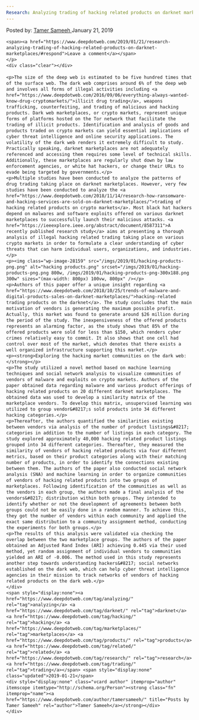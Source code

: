 ```yaml
---
Research: Analyzing trading of hacking related products on darknet marketplaces
---
```

<article class="post-listing post-28156 post type-post status-publish format-standard has-post-thumbnail hentry  tag-analyzing tag-darknet tag-hacking tag-marketplaces tag-products tag-research tag-trading">
    <div class="post-inner">
        <span>Posted by: <a href="https://www.deepdotweb.com/author/tamersameeh/" title="">Tamer Sameeh </a></span>
    <span>January 21, 2019</span>
    
    <span><a href="https://www.deepdotweb.com/2019/01/21/research-analyzing-trading-of-hacking-related-products-on-darknet-marketplaces/#respond">Leave a comment</a></span>
    </p>
    <div class="clear"></div>
    
    <p>The size of the deep web is estimated to be five hundred times that of the surface web. The dark web comprises around 6% of the deep web and involves all forms of illegal activities including <a href="https://www.deepdotweb.com/2016/09/06/everything-always-wanted-know-drug-cryptomarkets/">illicit drug trading</a>, weapons trafficking, counterfeiting, and trading of malicious and hacking products. Dark web marketplaces, or crypto markets, represent unique forms of platforms hosted on the Tor network that facilitate the trading of illicit products. Identification and analysis of goods and products traded on crypto markets can yield essential implications of cyber threat intelligence and online security applications. The volatility of the dark web renders it extremely difficult to study. Practically speaking, darknet marketplaces are not adequately referenced and accessing them requires some level of technical skills. Additionally, these marketplaces are regularly shut down by law enforcement agencies, or white hat hackers, or change their URLs to evade being targeted by governments.</p>
    <p>Multiple studies have been conducted to analyze the patterns of drug trading taking place on darknet marketplaces. However, very few studies have been conducted to analyze the <a href="https://www.deepdotweb.com/2018/11/14/research-how-ransomware-and-hacking-services-are-sold-on-darknet-marketplaces/">trading of hacking related products on crypto markets</a>. Most black hat hackers depend on malwares and software exploits offered on various darknet marketplaces to successfully launch their malicious attacks. <a href="https://ieeexplore.ieee.org/abstract/document/8587311">A recently published research study</a> aims at presenting a thorough analysis of illegal hacking related trading taking place on various crypto markets in order to formulate a clear understanding of cyber threats that can harm individual users, organizations, and industries.</p>
    <p><img class="wp-image-28159" src="/imgs/2019/01/hacking-products-png.png" alt="hacking products.png" srcset="/imgs/2019/01/hacking-products-png.png 800w, /imgs/2019/01/hacking-products-png-300x188.png 300w" sizes="(max-width: 800px) 100vw, 800px" /></p>
    <p>Authors of this paper offer a unique insight regarding <a href="https://www.deepdotweb.com/2018/10/25/trends-of-malware-and-digital-products-sales-on-darknet-marketplaces/">hacking-related trading products on the darknet</a>. The study concludes that the main motivation of vendors is generating the maximum possible profit. Actually, this market was found to generate around $26 million during the period of the study. The inexpensiveness of the offered products represents an alarming factor, as the study shows that 85% of the offered products were sold for less than $150, which renders cyber crimes relatively easy to commit. It also shows that one cell had control over most of the market, which denotes that there exists a well organized infrastructure supporting this market.</p>
    <p><strong>Exploring the hacking market communities on the dark web:</strong></p>
    <p>The study utilized a novel method based on machine learning techniques and social network analysis to visualize communities of vendors of malware and exploits on crypto markets. Authors of the paper obtained data regarding malware and various product offerings of hacking related products on 20 different darknet marketplaces. The obtained data was used to develop a similarity matrix of the marketplace vendors. To develop this matrix, unsupervised learning was utilized to group vendor&#8217;s sold products into 34 different hacking categories.</p>
    <p>Thereafter, the authors quantified the similarities existing between vendors via analysis of the number of product listings&#8217; categories in addition to the number of listings in each category. The study explored approximately 40,000 hacking related product listings grouped into 34 different categories. Thereafter, they measured the similarity of vendors of hacking related products via four different metrics, based on their product categories along with their matching number of products, in order to identify the connections existing between them. The authors of the paper also conducted social network analysis (SNA) and machine learning in order to organize communities of vendors of hacking related products into two groups of marketplaces. Following identification of the communities as well as the vendors in each group, the authors made a final analysis of the vendors&#8217; distribution within both groups. They intended to identify whether or not the development of agreements between both groups could not be easily done in a random manner. To achieve this, they got the number of vendors within each community and applied the exact same distribution to a community assignment method, conducting the experiments for both groups.</p>
    <p>The results of this analysis were validated via checking the overlap between the two marketplace groups. The authors of the paper obtained an Adjusted Rand Index (ARI) achieving 0.445 via their used method, yet random assignment of individual vendors to communities yielded an ARI of -0.006. The method used in this study represents another step towards understanding hackers&#8217; social networks established on the dark web, which can help cyber threat intelligence agencies in their mission to track networks of vendors of hacking related products on the dark web.</p>
    </div>
    <span style="display:none"><a href="https://www.deepdotweb.com/tag/analyzing/" rel="tag">analyzing</a> <a href="https://www.deepdotweb.com/tag/darknet/" rel="tag">darknet</a> <a href="https://www.deepdotweb.com/tag/hacking/" rel="tag">hacking</a> <a href="https://www.deepdotweb.com/tag/marketplaces/" rel="tag">marketplaces</a> <a href="https://www.deepdotweb.com/tag/products/" rel="tag">products</a> <a href="https://www.deepdotweb.com/tag/related/" rel="tag">related</a> <a href="https://www.deepdotweb.com/tag/research/" rel="tag">research</a> <a href="https://www.deepdotweb.com/tag/trading/" rel="tag">trading</a></span> <span style="display:none" class="updated">2019-01-21</span>
    <div style="display:none" class="vcard author" itemprop="author" itemscope itemtype="http://schema.org/Person"><strong class="fn" itemprop="name"><a href="https://www.deepdotweb.com/author/tamersameeh/" title="Posts by Tamer Sameeh" rel="author">Tamer Sameeh</a></strong></div>
    </div>
</article>

